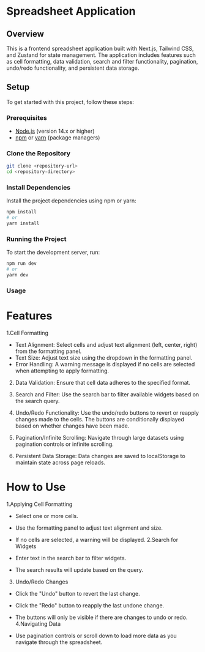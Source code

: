 # Spreadsheet Application

## Overview

This is a frontend spreadsheet application built with Next.js, Tailwind CSS, and Zustand for state management. The application includes features such as cell formatting, data validation, search and filter functionality, pagination, undo/redo functionality, and persistent data storage.

## Setup

To get started with this project, follow these steps:

### Prerequisites

- [Node.js](https://nodejs.org/) (version 14.x or higher)
- [npm](https://www.npmjs.com/) or [yarn](https://yarnpkg.com/) (package managers)

### Clone the Repository

```bash
git clone <repository-url>
cd <repository-directory>
```
### Install Dependencies
Install the project dependencies using npm or yarn:
```bash
npm install
# or
yarn install

```

### Running the Project
To start the development server, run:
```bash
npm run dev
# or
yarn dev

```
### Usage
# Features
1.Cell Formatting

- Text Alignment: Select cells and adjust text alignment (left, center, right) from the formatting panel.
- Text Size: Adjust text size using the dropdown in the formatting panel.
- Error Handling: A warning message is displayed if no cells are selected when attempting to apply formatting.

2. Data Validation: Ensure that cell data adheres to the specified format.

3. Search and Filter: Use the search bar to filter available widgets based on the search query.

4. Undo/Redo Functionality: Use the undo/redo buttons to revert or reapply changes made to the cells. The buttons are conditionally displayed based on whether changes have been made.

5. Pagination/Infinite Scrolling: Navigate through large datasets using pagination controls or infinite scrolling.

6. Persistent Data Storage: Data changes are saved to localStorage to maintain state across page reloads.

# How to Use
1.Applying Cell Formatting

- Select one or more cells.
- Use the formatting panel to adjust text alignment and size.
- If no cells are selected, a warning will be displayed.
2.Search for Widgets

- Enter text in the search bar to filter widgets.
- The search results will update based on the query.
3. Undo/Redo Changes

- Click the "Undo" button to revert the last change.
- Click the "Redo" button to reapply the last undone change.
- The buttons will only be visible if there are changes to undo or redo.
4.Navigating Data

- Use pagination controls or scroll down to load more data as you navigate through the spreadsheet.


